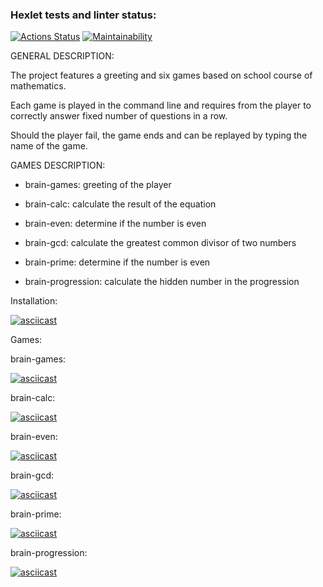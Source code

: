 ### Hexlet tests and linter status:
[![Actions Status](https://github.com/SafarGalimzyanov/python-project-49/workflows/hexlet-check/badge.svg)](https://github.com/SafarGalimzyanov/python-project-49/actions)
[![Maintainability](https://api.codeclimate.com/v1/badges/566304b06d2e1648d868/maintainability)](https://codeclimate.com/github/SafarGalimzyanov/python-project-49/maintainability)

GENERAL DESCRIPTION:

The project features a greeting and six games based on school course of mathematics.

Each game is played in the command line and requires from the player to correctly answer fixed number of questions in a row.

Should the player fail, the game ends and can be replayed by typing the name of the game.


GAMES DESCRIPTION:

 - brain-games: greeting of the player

 - brain-calc: calculate the result of the equation

 - brain-even: determine if the number is even

 - brain-gcd: calculate the greatest common divisor of two numbers

 - brain-prime: determine if the number is even

 - brain-progression: calculate the hidden number in the progression


Installation:

[![asciicast](https://asciinema.org/a/nmR4md0iYmAIb8B8NFqKJc9qS.svg)](https://asciinema.org/a/nmR4md0iYmAIb8B8NFqKJc9qS)

Games:

brain-games:

[![asciicast](https://asciinema.org/a/bgtkP79D3PTOSlShDxfB82rCj.svg)](https://asciinema.org/a/bgtkP79D3PTOSlShDxfB82rCj)

brain-calc:

[![asciicast](https://asciinema.org/a/ZLRGt3ES2j90GyKyHgr9gvUN3.svg)](https://asciinema.org/a/ZLRGt3ES2j90GyKyHgr9gvUN3)

brain-even:

[![asciicast](https://asciinema.org/a/Acxdq1cUGmFYOkLk3xKDZ2VT8.svg)](https://asciinema.org/a/Acxdq1cUGmFYOkLk3xKDZ2VT8)

brain-gcd:

[![asciicast](https://asciinema.org/a/z3w3qOpP0ImO9jO8ZlzEwavds.svg)](https://asciinema.org/a/z3w3qOpP0ImO9jO8ZlzEwavds)

brain-prime:

[![asciicast](https://asciinema.org/a/D83e8u7fxb2wOd9blNhG7ZgBA.svg)](https://asciinema.org/a/D83e8u7fxb2wOd9blNhG7ZgBA)

brain-progression:

[![asciicast](https://asciinema.org/a/zBtSLpa2CA025WskV1vrM1bsJ.svg)](https://asciinema.org/a/zBtSLpa2CA025WskV1vrM1bsJ)
